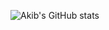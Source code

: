 ![Akib's GitHub stats](https://github-readme-stats.vercel.app/api?username=AkibMohtasim&show_icons=true&theme=transparent&include_all_commits=true)
